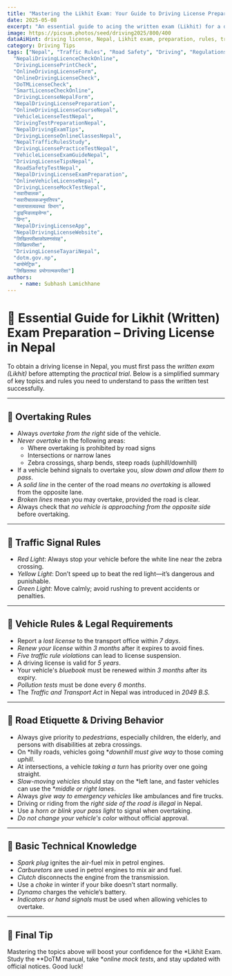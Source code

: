 ```yaml
---
title: "Mastering the Likhit Exam: Your Guide to Driving License Preparation in Nepal"
date: 2025-05-08
excerpt: "An essential guide to acing the written exam (Likhit) for a driving license in Nepal, covering rules, tips, and preparation strategies."
image: https://picsum.photos/seed/driving2025/800/400
dataAiHint: driving license, Nepal, Likhit exam, preparation, rules, traffic signals, vehicle laws, driving test
category: Driving Tips
tags: ["Nepal", "Traffic Rules", "Road Safety", "Driving", "Regulations", "DrivingLicenseNepalOnlineForm",
  "NepaliDrivingLicenceCheckOnline",
  "DrivingLicensePrintCheck",
  "OnlineDrivingLicenseForm",
  "OnlineDrivingLicenseCheck",
  "DoTMLicenseCheck",
  "SmartLicenseCheckOnline",
  "DrivingLicenseNepalForm",
  "NepalDrivingLicensePreparation",
  "OnlineDrivingLicenseCourseNepal",
  "VehicleLicenseTestNepal",
  "DrivingTestPreparationNepal",
  "NepalDrivingExamTips",
  "DrivingLicenseOnlineClassesNepal",
  "NepalTrafficRulesStudy",
  "DrivingLicensePracticeTestNepal",
  "VehicleLicenseExamGuideNepal",
  "DrivingLicenseTipsNepal",
  "RoadSafetyTestNepal",
  "NepalDrivingLicenseExamPreparation",
  "OnlineVehicleLicenseNepal",
  "DrivingLicenseMockTestNepal",
  "सवारीचालक",
  "सवारीचालकअनुमतिपत्र",
  "यातायातव्यवस्था विभाग",
  "ड्राइभिङलाइसेन्स",
  "प्रिन्ट",
  "NepalDrivingLicenseApp",
  "NepalDrivingLicenseWebsite",
  "लिखितपरीक्षाकोप्रश्नसंग्रह",
  "लिखितपरीक्षा",
  "DrivingLicenseTayariNepal",
  "dotm.gov.np",
  "बायोमेट्रिक",
  "लिखिततथा प्रयोगात्मकपरीक्षा"]
authors:
    - name: Subhash Lamichhane
---
```

# 📘 Essential Guide for Likhit (Written) Exam Preparation – Driving License in Nepal

To obtain a driving license in Nepal, you must first pass the *written exam (Likhit)* before attempting the *practical trial*. Below is a simplified summary of key topics and rules you need to understand to pass the written test successfully.

---

## 🚗 Overtaking Rules

- Always *overtake from the right* side of the vehicle.
- *Never overtake* in the following areas:
  - Where overtaking is prohibited by road signs
  - Intersections or narrow lanes
  - Zebra crossings, sharp bends, steep roads (uphill/downhill)
- If a vehicle behind signals to overtake you, *slow down and allow them to pass*.
- A *solid line* in the center of the road means *no overtaking* is allowed from the opposite lane.
- *Broken lines* mean you may overtake, provided the road is clear.
- Always check that *no vehicle is approaching from the opposite side* before overtaking.

---

## 🚦 Traffic Signal Rules

- *Red Light*: Always stop your vehicle before the white line near the zebra crossing.
- *Yellow Light*: Don’t speed up to beat the red light—it’s dangerous and punishable.
- *Green Light*: Move calmly; avoid rushing to prevent accidents or penalties.

---

## 📄 Vehicle Rules & Legal Requirements

- Report a *lost license* to the transport office within *7 days*.
- *Renew your license* within *3 months* after it expires to avoid fines.
- *Five traffic rule violations* can lead to license suspension.
- A driving license is valid for *5 years*.
- Your vehicle's *bluebook* must be renewed within *3 months* after its expiry.
- *Pollution tests* must be done every *6 months*.
- The *Traffic and Transport Act* in Nepal was introduced in *2049 B.S.*

---

## 🚶 Road Etiquette & Driving Behavior

- Always give priority to *pedestrians*, especially children, the elderly, and persons with disabilities at zebra crossings.
- On *hilly roads, vehicles going **downhill must give way* to those coming *uphill*.
- At intersections, a vehicle *taking a turn* has priority over one going straight.
- *Slow-moving vehicles* should stay on the *left lane, and faster vehicles can use the **middle or right lanes*.
- Always *give way to emergency vehicles* like ambulances and fire trucks.
- Driving or riding from the *right side of the road is illegal* in Nepal.
- Use a *horn or blink your pass light* to signal when overtaking.
- *Do not change your vehicle's color* without official approval.

---

## 🔧 Basic Technical Knowledge

- *Spark plug* ignites the air-fuel mix in petrol engines.
- *Carburetors* are used in petrol engines to mix air and fuel.
- *Clutch* disconnects the engine from the transmission.
- Use a *choke* in winter if your bike doesn’t start normally.
- *Dynamo* charges the vehicle’s battery.
- *Indicators or hand signals* must be used when allowing vehicles to overtake.

---

## 📝 Final Tip

Mastering the topics above will boost your confidence for the *Likhit Exam. Study the **DoTM manual, take **online mock tests*, and stay updated with official notices. Good luck!